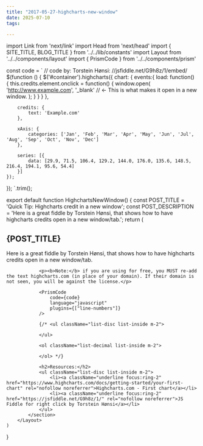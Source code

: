```yaml
---
title: "2017-05-27-highcharts-new-window"
date: 2025-07-10
tags:

---
```


import Link from 'next/link'
import Head from 'next/head'
import { SITE_TITLE, BLOG_TITLE } from '../../lib/constants'
import Layout from '../../components/layout'
import { PrismCode } from '../../components/prism'

const code = `
// code by: Torstein Hønsi: //jsfiddle.net/G9h8z/1/embed/
$(function () {
    $('#container').highcharts({
        chart: {
            events:{
                load: function() {
                    this.credits.element.onclick = function() {
                        window.open(
                          'http://www.example.com',
                          '_blank' // <- This is what makes it open in a new window.
                        );
                     }
                }
            }
        },

        credits: {
            text: 'Example.com'
        },

        xAxis: {
            categories: ['Jan', 'Feb', 'Mar', 'Apr', 'May', 'Jun', 'Jul', 'Aug', 'Sep', 'Oct', 'Nov', 'Dec']
        },

        series: [{
            data: [29.9, 71.5, 106.4, 129.2, 144.0, 176.0, 135.6, 148.5, 216.4, 194.1, 95.6, 54.4]
        }]
    });
});
`.trim();

export default function HighchartsNewWindow() {
    const POST_TITLE = 'Quick Tip: Highcharts credit in a new window';
    const POST_DESCRIPTION = 'Here is a great fiddle by Torstein Hønsi, that shows how to have highcharts credits open in a new window/tab.';
    return (
        <Layout>
            <Head>
                <title>{POST_TITLE} - {SITE_TITLE}</title>
                <meta name="description" content={POST_DESCRIPTION} />
            </Head>
            <section aria-labelledby="main-content">
                <h1 id="main-content">{POST_TITLE}</h1>
                <p>Here is a great fiddle by Torstein Hønsi, that shows how to have highcharts credits open in a new window/tab.</p>

                <p><b>Note:</b> if you are using for free, you MUST re-add the text highcharts.com (in place of your domain). If their domain is not seen, you will be against the license.</p>

                <PrismCode
                    code={code}
                    language="javascript"
                    plugins={["line-numbers"]}
                />

                {/* <ul className="list-disc list-inside m-2">

                </ul>

                <ol className="list-decimal list-inside m-2">

                </ol> */}

                <h2>Resources:</h2>
                <ul className="list-disc list-inside m-2">
                    <li><a className="underline focus:ring-2" href="https://www.highcharts.com/docs/getting-started/your-first-chart" rel="nofollow noreferrer">Highcharts.com - First chart</a></li>
                    <li><a className="underline focus:ring-2" href="https://jsfiddle.net/G9h8z/1/" rel="nofollow noreferrer">JS Fiddle for right click by Torstein Hønsi</a></li>
                </ul>
            </section>
        </Layout>
    )
}
